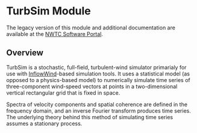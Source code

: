 # TurbSim Module
The legacy version of this module and additional documentation are available
at the [NWTC Software Portal](https://nwtc.nrel.gov/TurbSim/).

## Overview
TurbSim is a stochastic, full-field, turbulent-wind simulator primarialy for
use with [InflowWind](https://nwtc.nrel.gov/InflowWind "InflowWind")-based
simulation tools. It uses a statistical model (as opposed to a physics-based
model) to numerically simulate time series of three-component wind-speed
vectors at points in a two-dimensional vertical rectangular grid that is fixed
in space. 

Spectra of velocity components and spatial coherence are defined in the
frequency domain, and an inverse Fourier transform produces time series. The
underlying theory behind this method of simulating time series assumes a
stationary process.
